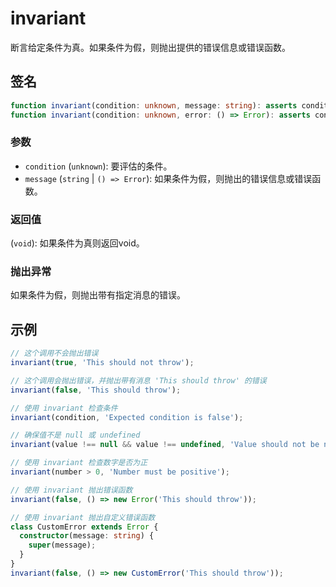 # invariant

断言给定条件为真。如果条件为假，则抛出提供的错误信息或错误函数。

## 签名

```typescript
function invariant(condition: unknown, message: string): asserts condition;
function invariant(condition: unknown, error: () => Error): asserts condition;
```

### 参数

- `condition` (`unknown`): 要评估的条件。
- `message` (`string` | `() => Error`): 如果条件为假，则抛出的错误信息或错误函数。

### 返回值

(`void`): 如果条件为真则返回void。

### 抛出异常

如果条件为假，则抛出带有指定消息的错误。

## 示例

```typescript
// 这个调用不会抛出错误
invariant(true, 'This should not throw');

// 这个调用会抛出错误，并抛出带有消息 'This should throw' 的错误
invariant(false, 'This should throw');

// 使用 invariant 检查条件
invariant(condition, 'Expected condition is false');

// 确保值不是 null 或 undefined
invariant(value !== null && value !== undefined, 'Value should not be null or undefined');

// 使用 invariant 检查数字是否为正
invariant(number > 0, 'Number must be positive');

// 使用 invariant 抛出错误函数
invariant(false, () => new Error('This should throw'));

// 使用 invariant 抛出自定义错误函数
class CustomError extends Error {
  constructor(message: string) {
    super(message);
  }
}
invariant(false, () => new CustomError('This should throw'));
```
